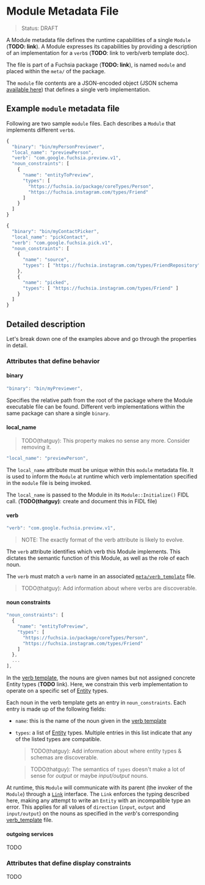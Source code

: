 Module Metadata File
===
> Status: DRAFT

A Module metadata file defines the runtime capabilities of a single `Module`
(**TODO: link**). A Module expresses its capabilities by providing a description
of an implementation for a `verb`s (**TODO**: link to verb/verb template doc).

The file is part of a Fuchsia package (**TODO: link**), is named `module` and
placed within the `meta/` of the package.

The `module` file contents are a JSON-encoded object (JSON schema [available
here](../../../bin/package_manager/metadata_schemas/module.json)) that defines a
single verb implementation.

## Example `module` metadata file

Following are two sample `module` files. Each describes a `Module` that
implements different `verb`s.

```javascript
{
  "binary": "bin/myPersonPreviewer",
  "local_name": "previewPerson",
  "verb": "com.google.fuchsia.preview.v1",
  "noun_constraints": [
    {
      "name": "entityToPreview",
      "types": [
        "https://fuchsia.io/package/coreTypes/Person",
        "https://fuchsia.instagram.com/types/Friend"
      ]
    }
  ]
}
```
```javascript
{
  "binary": "bin/myContactPicker",
  "local_name": "pickContact",
  "verb": "com.google.fuchsia.pick.v1",
  "noun_constraints": [
    {
      "name": "source",
      "types": [ "https://fuchsia.instagram.com/types/FriendRepository" ]
    },
    {
      "name": "picked",
      "types": [ "https://fuchsia.instagram.com/types/Friend" ]
    }
  ]
}
```

## Detailed description

Let's break down one of the examples above and go through the properties in detail.

### Attributes that define behavior

#### binary

```javascript
"binary": "bin/myPreviewer",
```

Specifies the relative path from the root of the package where the Module
executable file can be found. Different verb implementations within the same
package can share a single `binary`.

#### local_name

> TODO(thatguy): This property makes no sense any more. Consider removing it.

```javascript
"local_name": "previewPerson",
```

The `local_name` attribute must be unique within this `module` metadata file.
It is used to inform the `Module` at runtime which verb implementation specified
in the `module` file is being invoked.

The `local_name` is passed to the Module in its `Module::Initialize()` FIDL
call. (**TODO(thatguy)**: create and document this in FIDL file)

#### verb

```javascript
"verb": "com.google.fuchsia.preview.v1",
```
> NOTE: The exactly format of the verb attribute is likely to evolve.

The `verb` attribute identifies which verb this Module implements. This dictates the semantic function of this Module, as well as the role of each noun.

The `verb` must match a `verb` name in an associated
[`meta/verb_template`](verb_template.md) file.

> TODO(thatguy): Add information about where verbs are discoverable.

#### noun constraints

```javascript
"noun_constraints": [
  {
    "name": "entityToPreview",
    "types": [
      "https://fuchsia.io/package/coreTypes/Person",
      "https://fuchsia.instagram.com/types/Friend"
    ]
  },
  ...
],
```

In the [verb template](verb_template.md), the nouns are given names but not
assigned concrete Entity types (**TODO** link). Here, we constrain this
verb implementation to operate on a specific set of [Entity](../entity.md)
types.

Each noun in the verb template gets an entry in `noun_constraints`. Each entry
is made up of the following fields:

* `name`: this is the name of the noun given in the [verb template](verb_template.md)
* `types`: a list of [Entity](../entity.md) types.
   Multiple entries in this list indicate that any of the listed types are compatible.
   
   > TODO(thatguy): Add information about where entity types & schemas are discoverable.
   
   > TODO(thatguy): The semantics of `types` doesn't make a lot of sense for *output*
     or maybe *input/output* nouns.

At runtime, this `Module` will communicate with its parent (the invoker of the
`Module`) through a [`Link`](../../services/story/link.fidl) interface. The `Link` enforces the
typing described here, making any attempt to write an `Entity` with an
incompatible type an error. This applies for all values of `direction` (`input`,
`output` and `input/output`) on the nouns as specified in the *verb*'s corresponding
[verb_template](verb_template.md) file.

#### outgoing services

TODO

### Attributes that define display constraints

TODO
